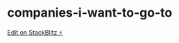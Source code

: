 # companies-i-want-to-go-to

[Edit on StackBlitz ⚡️](https://stackblitz.com/edit/web-platform-zxuz5v)